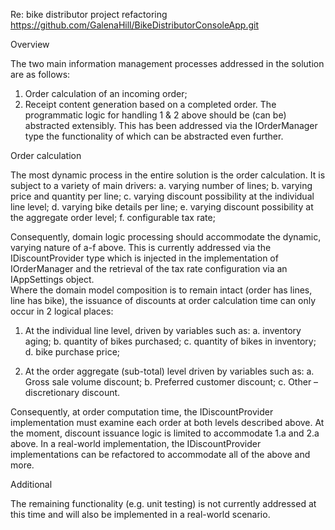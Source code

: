 Re:  bike distributor project refactoring
https://github.com/GalenaHill/BikeDistributorConsoleApp.git

Overview

The two main information management processes addressed in the solution are as follows:

1.  Order calculation of an incoming order;
2.  Receipt content generation based on a completed order.
The programmatic logic for handling 1 & 2 above should be (can be) abstracted extensibly.  This has been addressed via the IOrderManager type the functionality of which can be abstracted even further. 

Order calculation

The most dynamic process in the entire solution is the order calculation.  It is subject to a variety of main drivers: 
	a.  varying number of lines;
	b.  varying price and quantity per line; 
	c.  varying discount possibility at the individual line level;
	d.  varying bike details per line; 
	e.  varying discount possibility at the aggregate order level; 
	f.  configurable tax rate; 
    
Consequently, domain logic processing should accommodate the dynamic, varying nature of a-f above.  This is currently addressed via the IDiscountProvider type which is injected in the implementation of IOrderManager and the retrieval of the tax rate configuration via an IAppSettings object.    
Where the domain model composition is to remain intact (order has lines, line has bike), the issuance of discounts at order calculation time can only occur in 2 logical places:

1.  At the individual line level, driven by variables such as:
	a.  inventory aging;
	b.  quantity of bikes purchased;
	c.  quantity of bikes in inventory;
	d.  bike purchase price;
    
2.  At the order aggregate (sub-total) level driven by variables such as:
	a.  Gross sale volume discount;
	b.  Preferred customer discount;
	c.  Other – discretionary discount.
    
Consequently, at order computation time, the IDiscountProvider implementation must examine each order at both levels described above.  At the moment, discount issuance logic is limited to accommodate 1.a and 2.a above.  In a real-world implementation, the IDiscountProvider implementations can be refactored to accommodate all of the above and more.

Additional

The remaining functionality (e.g. unit testing) is not currently addressed at this time and will also be implemented in a real-world scenario.

